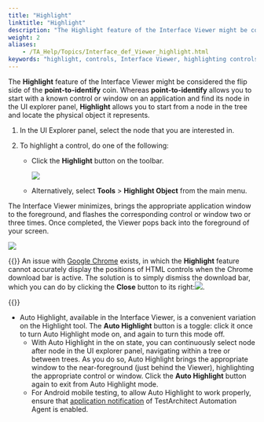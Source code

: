 ```yaml
--- 
title: "Highlight"
linktitle: "Highlight"
description: "The Highlight feature of the Interface Viewer might be considered the flip side of the point-to-identify coin. Whereas point-to-identify allows you to start with a known control or window on an application and find its node in the UI explorer panel, Highlight allows you to start from a node in the tree and locate the physical object it represents."
weight: 2
aliases: 
    - /TA_Help/Topics/Interface_def_Viewer_highlight.html
keywords: "highlight, controls, Interface Viewer, highlighting controls, viewer, highlighting controls, highlighting"
---
```


The **Highlight** feature of the Interface Viewer might be considered the flip side of the **point-to-identify** coin. Whereas **point-to-identify** allows you to start with a known control or window on an application and find its node in the UI explorer panel, **Highlight** allows you to start from a node in the tree and locate the physical object it represents.

1.  In the UI Explorer panel, select the node that you are interested in.

2.  To highlight a control, do one of the following:

    -   Click the **Highlight** button on the toolbar.

        ![](/images/TA_Help/Images/ug_interface_definition25_UIA.png)

    -   Alternatively, select **Tools** \> **Highlight Object** from the main menu.

The Interface Viewer minimizes, brings the appropriate application window to the foreground, and flashes the corresponding control or window two or three times. Once completed, the Viewer pops back into the foreground of your screen.

![](/images/TA_Help/Images/ug_interface_definition26_UIA.png)

{{<warning>}} An issue with [Google Chrome](/automation-guide/application-testing/testing-web-and-ria-applications/testing-web-applications/) exists, in which the **Highlight** feature cannot accurately display the positions of HTML controls when the Chrome download bar is active. The solution is to simply dismiss the download bar, which you can do by clicking the **Close** button to its right:![](/images/TA_Help/Images/Chrome_download_bar_close.png).

{{<note>}}

-   Auto Highlight, available in the Interface Viewer, is a convenient variation on the Highlight tool. The **Auto Highlight** button is a toggle: click it once to turn Auto Highlight mode on, and again to turn this mode off.
    -   With Auto Highlight in the on state, you can continuously select node after node in the UI explorer panel, navigating within a tree or between trees. As you do so, Auto Highlight brings the appropriate window to the near-foreground \(just behind the Viewer\), highlighting the appropriate control or window. Click the **Auto Highlight** button again to exit from Auto Highlight mode.
    -   For Android mobile testing, to allow Auto Highlight to work properly, ensure that [application notification](/user-guide/support/frequently-asked-questions/unable-to-use-the-interface-viewer-s-auto-highlight-tool-on-android-devices) of TestArchitect Automation Agent is enabled.




